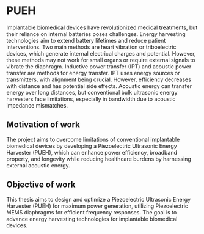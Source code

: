 # PUEH
Implantable biomedical devices have revolutionized medical treatments, but their reliance on internal batteries poses challenges. Energy harvesting technologies aim to extend battery lifetimes and reduce patient interventions. Two main methods are heart vibration or triboelectric devices, which generate internal electrical charges and potential. However, these methods may not work for small organs or require external signals to vibrate the diaphragm.
Inductive power transfer (IPT) and acoustic power transfer are methods for energy transfer. IPT uses energy sources or transmitters, with alignment being crucial. However, efficiency decreases with distance and has potential side effects. Acoustic energy can transfer energy over long distances, but conventional bulk ultrasonic energy harvesters face limitations, especially in bandwidth due to acoustic impedance mismatches.<br/>
## Motivation of work
The project aims to overcome limitations of conventional implantable biomedical devices by developing a Piezoelectric Ultrasonic Energy Harvester (PUEH), which can enhance power efficiency, broadband property, and longevity while reducing healthcare burdens by harnessing external acoustic energy.<br/>
## Objective of work
This thesis aims to design and optimize a Piezoelectric Ultrasonic Energy Harvester (PUEH) for maximum power generation, utilizing Piezoelectric MEMS diaphragms for efficient frequency responses. The goal is to advance energy harvesting technologies for implantable biomedical devices.<br/>

